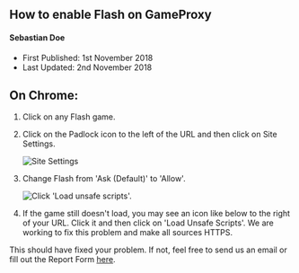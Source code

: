 ## How to enable Flash on GameProxy
#### Sebastian Doe
* First Published: 1st November 2018
* Last Updated: 2nd November 2018

## On Chrome:

1. Click on any Flash game.
2. Click on the Padlock icon to the left of the URL and then click on Site Settings.

    ![Site Settings](/media/Help%20Centre/Article%200003/SiteSettings.PNG)

3. Change Flash from 'Ask (Default)' to 'Allow'.

    ![Click 'Load unsafe scripts'.](/media/Help%20Centre/Article%200003/Allowances.PNG)

4. If the game still doesn't load, you may see an icon like below to the right of your URL. Click it and then click on 'Load Unsafe Scripts'. We are working to fix this problem and make all sources HTTPS.

This should have fixed your problem. If not, feel free to send us an email or fill out the Report Form [here](https://gameproxy.github.io/report).
